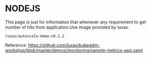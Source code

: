 
NODEJS
===

This page is just for information that whenever any requirement to get number of hits from application.Use image provided by luxas.   

```luxas/autoscale-demo:v0.1.2```

Reference: https://github.com/luxas/kubeadm-workshop/blob/master/demos/monitoring/sample-metrics-app.yaml




